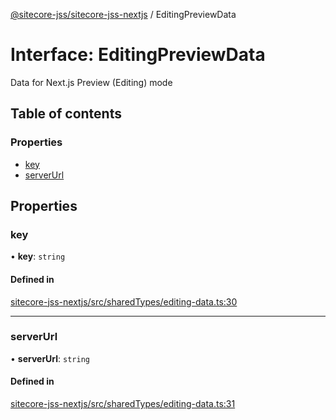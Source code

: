 [@sitecore-jss/sitecore-jss-nextjs](../README.md) / EditingPreviewData

# Interface: EditingPreviewData

Data for Next.js Preview (Editing) mode

## Table of contents

### Properties

- [key](EditingPreviewData.md#key)
- [serverUrl](EditingPreviewData.md#serverurl)

## Properties

### key

• **key**: `string`

#### Defined in

[sitecore-jss-nextjs/src/sharedTypes/editing-data.ts:30](https://github.com/Sitecore/jss/blob/08de6c61/packages/sitecore-jss-nextjs/src/sharedTypes/editing-data.ts#L30)

___

### serverUrl

• **serverUrl**: `string`

#### Defined in

[sitecore-jss-nextjs/src/sharedTypes/editing-data.ts:31](https://github.com/Sitecore/jss/blob/08de6c61/packages/sitecore-jss-nextjs/src/sharedTypes/editing-data.ts#L31)
